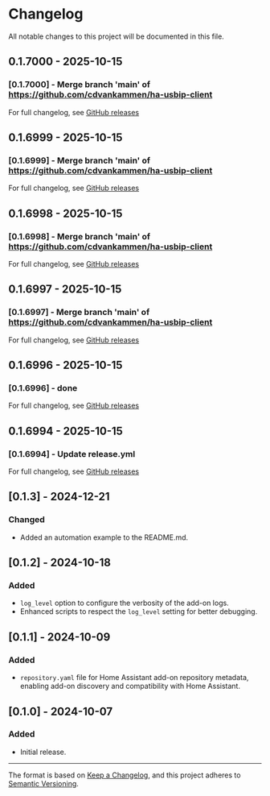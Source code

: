 # Changelog

All notable changes to this project will be documented in this file.

## 0.1.7000 - 2025-10-15

### [0.1.7000] - Merge branch 'main' of https://github.com/cdvankammen/ha-usbip-client

For full changelog, see [GitHub releases](https://github.com/cdvankammen/ha-usbip-client/releases)

## 0.1.6999 - 2025-10-15

### [0.1.6999] - Merge branch 'main' of https://github.com/cdvankammen/ha-usbip-client

For full changelog, see [GitHub releases](https://github.com/cdvankammen/ha-usbip-client/releases)

## 0.1.6998 - 2025-10-15

### [0.1.6998] - Merge branch 'main' of https://github.com/cdvankammen/ha-usbip-client

For full changelog, see [GitHub releases](https://github.com/cdvankammen/ha-usbip-client/releases)

## 0.1.6997 - 2025-10-15

### [0.1.6997] - Merge branch 'main' of https://github.com/cdvankammen/ha-usbip-client

For full changelog, see [GitHub releases](https://github.com/cdvankammen/ha-usbip-client/releases)

## 0.1.6996 - 2025-10-15

### [0.1.6996] - done

For full changelog, see [GitHub releases](https://github.com/cdvankammen/ha-usbip-client/releases)

## 0.1.6994 - 2025-10-15

### [0.1.6994] - Update release.yml

For full changelog, see [GitHub releases](https://github.com/cdvankammen/ha-usbip-client/releases)

## [0.1.3] - 2024-12-21

### Changed

- Added an automation example to the README.md.

## [0.1.2] - 2024-10-18

### Added

- `log_level` option to configure the verbosity of the add-on logs.
- Enhanced scripts to respect the `log_level` setting for better debugging.

## [0.1.1] - 2024-10-09

### Added

- `repository.yaml` file for Home Assistant add-on repository metadata, enabling add-on discovery and compatibility with Home Assistant.

## [0.1.0] - 2024-10-07

### Added

- Initial release.


---

The format is based on [Keep a Changelog](https://keepachangelog.com/en/1.0.0/), and this project adheres to [Semantic Versioning](https://semver.org/spec/v2.0.0.html).

